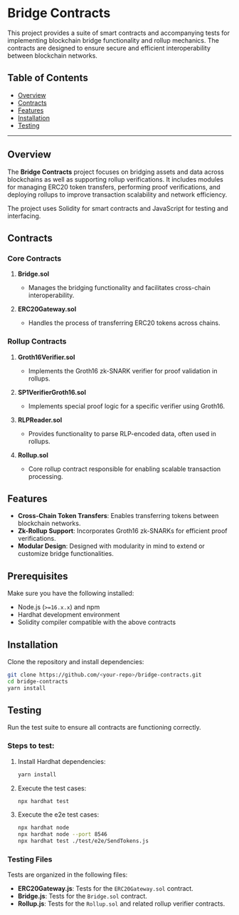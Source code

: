 # Bridge Contracts

This project provides a suite of smart contracts and accompanying tests for implementing blockchain bridge functionality and rollup mechanics. The contracts are designed to ensure secure and efficient interoperability between blockchain networks.

## Table of Contents

- [Overview](#overview)
- [Contracts](#contracts)
- [Features](#features)
- [Installation](#installation)
- [Testing](#testing)

---

## Overview

The **Bridge Contracts** project focuses on bridging assets and data across blockchains as well as supporting rollup verifications. It includes modules for managing ERC20 token transfers, performing proof verifications, and deploying rollups to improve transaction scalability and network efficiency.

The project uses Solidity for smart contracts and JavaScript for testing and interfacing.

## Contracts

### Core Contracts
1. **Bridge.sol**
    - Manages the bridging functionality and facilitates cross-chain interoperability.

2. **ERC20Gateway.sol**
    - Handles the process of transferring ERC20 tokens across chains.

### Rollup Contracts
1. **Groth16Verifier.sol**
    - Implements the Groth16 zk-SNARK verifier for proof validation in rollups.

2. **SP1VerifierGroth16.sol**
    - Implements special proof logic for a specific verifier using Groth16.

3. **RLPReader.sol**
    - Provides functionality to parse RLP-encoded data, often used in rollups.

4. **Rollup.sol**
    - Core rollup contract responsible for enabling scalable transaction processing.

## Features

- **Cross-Chain Token Transfers**: Enables transferring tokens between blockchain networks.
- **Zk-Rollup Support**: Incorporates Groth16 zk-SNARKs for efficient proof verifications.
- **Modular Design**: Designed with modularity in mind to extend or customize bridge functionalities.

## Prerequisites

Make sure you have the following installed:

- Node.js (`>=16.x.x`) and npm
- Hardhat development environment
- Solidity compiler compatible with the above contracts

## Installation

Clone the repository and install dependencies:

```bash
git clone https://github.com/<your-repo>/bridge-contracts.git
cd bridge-contracts
yarn install
```

## Testing

Run the test suite to ensure all contracts are functioning correctly.

### Steps to test:

1. Install Hardhat dependencies:
   ```bash
   yarn install
   ```

2. Execute the test cases:
   ```bash
   npx hardhat test
   ```

3. Execute the e2e test cases:
   ```bash
   npx hardhat node
   npx hardhat node --port 8546
   npx hardhat test ./test/e2e/SendTokens.js
   ```

### Testing Files

Tests are organized in the following files:
- **ERC20Gateway.js**: Tests for the `ERC20Gateway.sol` contract.
- **Bridge.js**: Tests for the `Bridge.sol` contract.
- **Rollup.js**: Tests for the `Rollup.sol` and related rollup verifier contracts.